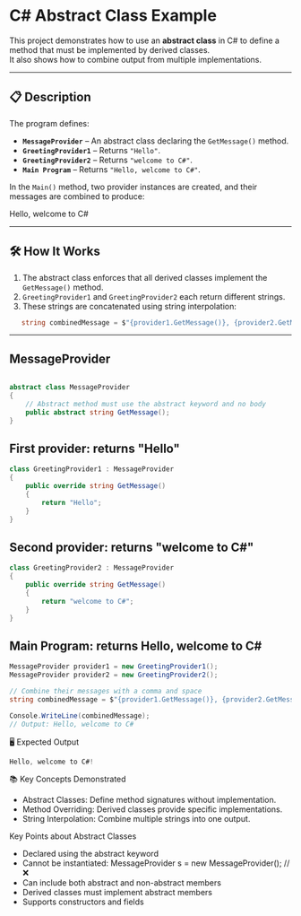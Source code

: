 # C# Abstract Class Example

This project demonstrates how to use an **abstract class** in C# to define a method that must be implemented by derived classes.  
It also shows how to combine output from multiple implementations.

---

## 📋 Description
The program defines:
- **`MessageProvider`** – An abstract class declaring the `GetMessage()` method.
- **`GreetingProvider1`** – Returns `"Hello"`.
- **`GreetingProvider2`** – Returns `"welcome to C#"`.
- **`Main Program`** – Returns `"Hello, welcome to C#"`.
  
In the `Main()` method, two provider instances are created, and their messages are combined to produce:

Hello, welcome to C#


---

## 🛠 How It Works
1. The abstract class enforces that all derived classes implement the `GetMessage()` method.
2. `GreetingProvider1` and `GreetingProvider2` each return different strings.
3. These strings are concatenated using string interpolation:
```csharp
   string combinedMessage = $"{provider1.GetMessage()}, {provider2.GetMessage()}";
```

---

## MessageProvider

```csharp

abstract class MessageProvider
{
    // Abstract method must use the abstract keyword and no body
    public abstract string GetMessage();
}
```

## First provider: returns "Hello"

```csharp
class GreetingProvider1 : MessageProvider
{
    public override string GetMessage()
    {
        return "Hello";
    }
}
```

## Second provider: returns "welcome to C#"

```csharp
class GreetingProvider2 : MessageProvider
{
    public override string GetMessage()
    {
        return "welcome to C#";
    }
}
```

## Main Program: returns Hello, welcome to C#

```csharp
MessageProvider provider1 = new GreetingProvider1();
MessageProvider provider2 = new GreetingProvider2();

// Combine their messages with a comma and space
string combinedMessage = $"{provider1.GetMessage()}, {provider2.GetMessage()}";

Console.WriteLine(combinedMessage);
// Output: Hello, welcome to C#
```

🖥 Expected Output
```csharp
Hello, welcome to C#!
```

📚 Key Concepts Demonstrated

- Abstract Classes: Define method signatures without implementation.
- Method Overriding: Derived classes provide specific implementations.
- String Interpolation: Combine multiple strings into one output.

 Key Points about Abstract Classes
 - Declared using the abstract keyword
 - Cannot be instantiated: MessageProvider s = new MessageProvider(); // ❌
 - Can include both abstract and non-abstract members
 - Derived classes must implement abstract members
 - Supports constructors and fields
   


